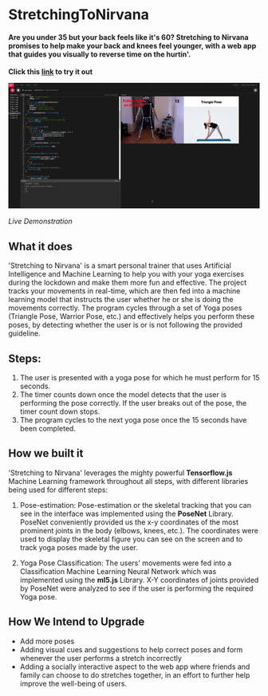 # StretchingToNirvana

#### Are you under 35 but your back feels like it's 60? Stretching to Nirvana promises to help make your back and knees feel younger, with a web app that guides you visually to reverse time on the hurtin'.

**Click this [link](https://editor.p5js.org/ahmadobeidallah/full/m6-bbXvra) to try it out**

![Live Demonstration](https://github.com/BaselOmari/StretchingToNirvana/blob/main/original.gif)

*Live Demonstration*

## What it does
'Stretching to Nirvana' is a smart personal trainer that uses Artificial Intelligence and Machine Learning to help you with your yoga exercises during the lockdown and make them more fun and effective. The project tracks your movements in real-time, which are then fed into a machine learning model that instructs the user whether he or she is doing the movements correctly. The program cycles through a set of Yoga poses (Triangle Pose, Warrior Pose, etc.) and effectively helps you perform these poses, by detecting whether the user is or is not following the provided guideline.

## Steps:
1. The user is presented with a yoga pose for which he must perform for 15 seconds.
2. The timer counts down once the model detects that the user is performing the pose correctly. If the user breaks out of the pose, the timer count down stops.
3. The program cycles to the next yoga pose once the 15 seconds have been completed.

## How we built it
'Stretching to Nirvana' leverages the mighty powerful **Tensorflow.js** Machine Learning framework throughout all steps, with different libraries being used for different steps:

1. Pose-estimation: Pose-estimation or the skeletal tracking that you can see in the interface was implemented using the **PoseNet** Library. PoseNet conveniently provided us the x-y coordinates of the most prominent joints in the body (elbows, knees, etc.). The coordinates were used to display the skeletal figure you can see on the screen and to track yoga poses made by the user.

2. Yoga Pose Classification: The users' movements were fed into a Classification Machine Learning Neural Network which was implemented using the **ml5.js** Library. X-Y coordinates of joints provided by PoseNet were analyzed to see if the user is performing the required Yoga pose.

## How We Intend to Upgrade
- Add more poses
- Adding visual cues and suggestions to help correct poses and form whenever the user performs a stretch incorrectly
- Adding a socially interactive aspect to the web app where friends and family can choose to do stretches together, in an effort to further help improve the well-being of users.


